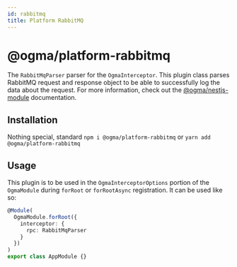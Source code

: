 ```yaml
---
id: rabbitmq
title: Platform RabbitMQ
---
```


# @ogma/platform-rabbitmq

The `RabbitMqParser` parser for the `OgmaInterceptor`. This plugin class parses RabbitMQ request and response object to be able to successfully log the data about the request. For more information, check out the [@ogma/nestjs-module](../module) documentation.

## Installation

Nothing special, standard `npm i @ogma/platform-rabbitmq` or `yarn add @ogma/platform-rabbitmq`

## Usage

This plugin is to be used in the `OgmaInterceptorOptions` portion of the `OgmaModule` during `forRoot` or `forRootAsync` registration. It can be used like so:

```ts
@Module(
  OgmaModule.forRoot({
    interceptor: {
      rpc: RabbitMqParser
    }
  })
)
export class AppModule {}
```
